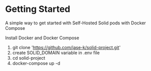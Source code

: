 # Getting Started
A simple way to get started with Self-Hosted Solid pods with Docker Compose

Install Docker and Docker Compose

1. git clone 'https://github.com/jase-k/solid-project.git'
2. create SOLID_DOMAIN variable in .env file
3. cd solid-project
4. docker-compose up -d

